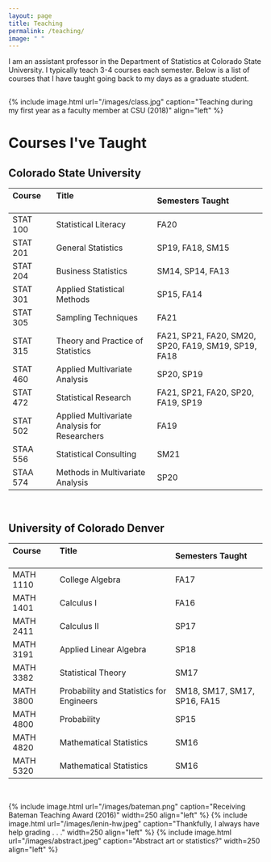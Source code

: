 ```yaml
---
layout: page
title: Teaching
permalink: /teaching/
image: " "
---
```


I am an assistant professor in the Department of Statistics at Colorado State University. I typically teach 3-4 courses each semester. Below is a list of courses that I have taught going back to my days as a graduate student.

<hr style="clear:both;visibility: hidden;" />  


{% include image.html url="/images/class.jpg" caption="Teaching during my first year as a faculty member at CSU (2018)" align="left" %}
 


# Courses I've Taught

## Colorado State University
  
| Course &nbsp; &nbsp; &nbsp; &nbsp; &nbsp; | Title &nbsp; &nbsp; &nbsp; &nbsp; &nbsp; &nbsp; &nbsp; &nbsp; &nbsp; &nbsp; &nbsp; &nbsp; &nbsp; &nbsp; &nbsp; &nbsp; &nbsp; &nbsp; &nbsp; &nbsp; &nbsp; &nbsp; &nbsp; &nbsp; &nbsp; &nbsp; &nbsp;&nbsp; &nbsp; &nbsp; &nbsp; &nbsp; &nbsp; &nbsp; &nbsp; | Semesters Taught |
|:--------------------	|:------------------------------------------ |:--------------------------------------- |
| STAT 100 	| Statistical Literacy              	| FA20             |
| STAT 201 	| General Statistics                	| SP19, FA18, SM15 |
| STAT 204 	| Business Statistics               	| SM14, SP14, FA13 |
| STAT 301 	| Applied Statistical Methods       	| SP15, FA14       |
| STAT 305 	| Sampling Techniques               	| FA21             |
| STAT 315 	| Theory and Practice of Statistics &nbsp; &nbsp; &nbsp;| FA21, SP21, FA20, SM20, SP20, FA19, SM19, SP19, FA18 |
| STAT 460  | Applied Multivariate Analysis     	| SP20, SP19                        |
| STAT 472  | Statistical Research                  | FA21, SP21, FA20, SP20, FA19, SP19 |
| STAT 502  | Applied Multivariate Analysis for Researchers  &nbsp; &nbsp; &nbsp; | FA19 |
| STAA 556  | Statistical Consulting | SM21 |
| STAA 574  | Methods in Multivariate Analysis | SP20 | 

<br>

## University of Colorado Denver 

| Course &nbsp; &nbsp; &nbsp; &nbsp; &nbsp; | Title &nbsp; &nbsp; &nbsp; &nbsp; &nbsp; &nbsp; &nbsp; &nbsp; &nbsp; &nbsp; &nbsp; &nbsp; &nbsp; &nbsp; &nbsp; &nbsp; &nbsp; &nbsp; &nbsp; &nbsp; &nbsp; &nbsp; &nbsp; &nbsp; &nbsp; &nbsp; &nbsp;&nbsp; &nbsp; &nbsp; &nbsp; &nbsp; &nbsp; &nbsp; &nbsp; | Semesters Taught |
|:--------------------	|:------------------------------------------ |:--------------------------------------- |
| MATH 1110 | College Algebra | FA17 |
| MATH 1401 | Calculus I | FA16 |
| MATH 2411 | Calculus II | SP17 |
| MATH 3191 | Applied Linear Algebra | SP18 |
| MATH 3382 | Statistical Theory | SM17 |
| MATH 3800 | Probability and Statistics for Engineers &nbsp; &nbsp; &nbsp; | SM18, SM17, SM17, SP16, FA15 |
| MATH 4800 | Probability | SP15 |
| MATH 4820 | Mathematical Statistics | SM16 |
| MATH 5320 | Mathematical Statistics | SM16 |

<br>


{% include image.html url="/images/bateman.png" caption="Receiving Bateman Teaching Award (2016)" width=250 align="left" %}
{% include image.html url="/images/lenin-hw.jpeg" caption="Thankfully, I always have help grading . . ." width=250 align="left" %}
{% include image.html url="/images/abstract.jpeg" caption="Abstract art or statistics?" width=250 align="left" %}


